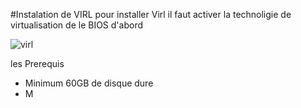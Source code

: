 #Instalation de VIRL
pour installer Virl il faut activer la technoligie de virtualisation de le BIOS d'abord

![virl](https://user-images.githubusercontent.com/25088510/37746653-a50b7710-2d51-11e8-98c1-ea07fd183ced.png)





les Prerequis
- Minimum 60GB de disque dure
- M
